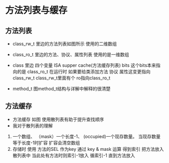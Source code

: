 #  方法列表与缓存
##  方法列表
- class_rw_t 里边的方法列表如图所示  使用的二维数组 
- class_ro_t  里边的方法、协议、属性列表 使用的是一维数组  

- class 里边 四个变量 ISA  supper  cache(方法缓存列表)  bits   这个bits本来指向的是 class_ro_t  在运行时 如果要给类添加方法 协议 属性这变更指向class_rw_t  class_rw_t里面有个 ro指向class_ro_t

- method_t   图method_t结构与详解中解释的很清楚

## 方法缓存

- 方法缓存 如图   使用散列表有助于提升查找顺序
- 我对于散列表的理解
1. 一个数组、  （mask）一个长度-1、 (occupied)一个现存数量。 当现存数量等于长度-1时扩容  扩容会清空数组
2. 存储时 使用 方法的SEL 作为key  通过 key & mask 运算 得到索引 把方法放入散列表中  当此处有方法时则索引-1放入 循索引-1 直到方法放入

